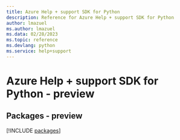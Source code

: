 ```yaml
---
title: Azure Help + support SDK for Python
description: Reference for Azure Help + support SDK for Python
author: lmazuel
ms.author: lmazuel
ms.data: 02/28/2023
ms.topic: reference
ms.devlang: python
ms.service: help+support
---
```

# Azure Help + support SDK for Python - preview
## Packages - preview
[!INCLUDE [packages](help-+-support-index.md)]